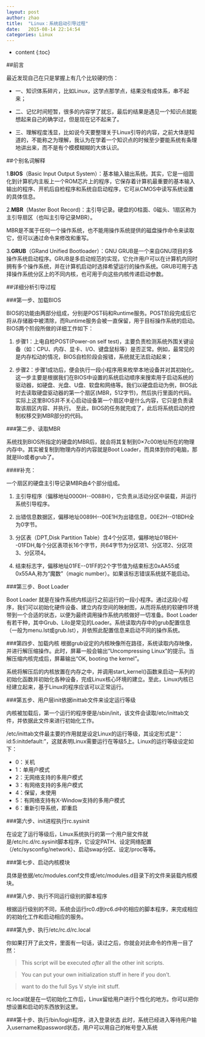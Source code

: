 ```yaml
---
layout: post
author: zhao
title:  "Linux：系统启动引导过程"
date:   2015-08-14 22:14:54
categories: Linux
---
```


* content
{:toc}

##前言

最近发现自己在只是掌握上有几个比较硬的伤：

- 一、知识体系碎片，比如Linux，这学点那学点，结果没有成体系，串不起来；

- 二、记忆时间短暂，很多的内容学了就忘，最后的结果是遇见一个知识点就能想起来自己的确学过，但是现在记不起来了。

- 三、理解程度浅显，比如说今天要整理关于Linux引导的内容，之前大体是知道的，不能称之为理解，我认为在学着一个知识点的时候至少要能系统有条理地讲出来，而不是有个模模糊糊的大体认识。

##个别名词解释

1.**BIOS**（Basic Input Output System）：基本输入输出系统。其实，它是一组固化到计算机内主板上一个ROM芯片上的程序，它保存着计算机最重要的基本输入输出的程序、开机后自检程序和系统自启动程序，它可从CMOS中读写系统设置的具体信息。

2.**MBR**（Master Boot Record)：主引导记录。硬盘的0柱面、0磁头、1扇区称为主引导扇区（也叫主引导记录MBR）。

MBR是不属于任何一个操作系统，也不能用操作系统提供的磁盘操作命令来读取它，但可以通过命令来修改和重写。

3.**GRUB**（GRand Unified Bootloader）：GNU GRUB是一个来自GNU项目的多操作系统启动程序。GRUB是多启动规范的实现，它允许用户可以在计算机内同时拥有多个操作系统，并在计算机启动时选择希望运行的操作系统。GRUB可用于选择操作系统分区上的不同内核，也可用于向这些内核传递启动参数。


##详细分析引导过程

###第一步、加载BIOS

BIOS的功能由两部分组成，分别是POST码和Runtime服务。POST阶段完成后它将从存储器中被清除，而Runtime服务会被一直保留，用于目标操作系统的启动。BIOS两个阶段所做的详细工作如下：

1. 步骤1：上电自检POST(Power-on self test)，主要负责检测系统外围关键设备（如：CPU、内存、显卡、I/O、键盘鼠标等）是否正常。例如，最常见的是内存松动的情况，BIOS自检阶段会报错，系统就无法启动起来；

2. 步骤2：步骤1成功后，便会执行一段小程序用来枚举本地设备并对其初始化。这一步主要是根据我们在BIOS中设置的系统启动顺序来搜索用于启动系统的驱动器，如硬盘、光盘、U盘、软盘和网络等。我们以硬盘启动为例，BIOS此时去读取硬盘驱动器的第一个扇区(MBR，512字节)，然后执行里面的代码。实际上这里BIOS并不关心启动设备第一个扇区中是什么内容，它只是负责读取该扇区内容、并执行。
至此，BIOS的任务就完成了，此后将系统启动的控制权移交到MBR部分的代码。

###第二步、读取MBR


系统找到BIOS所指定的硬盘的MBR后，就会将其复制到0×7c00地址所在的物理内存中。其实被复制到物理内存的内容就是Boot Loader，而具体到你的电脑，那就是lilo或者grub了。

####补充：

一个扇区的硬盘主引导记录MBR由4个部分组成。

1. 主引导程序（偏移地址0000H--0088H），它负责从活动分区中装载，并运行系统引导程序。

2. 出错信息数据区，偏移地址0089H--00E1H为出错信息，00E2H--01BDH全为0字节。

3. 分区表（DPT,Disk Partition Table）含4个分区项，偏移地址01BEH--01FDH,每个分区表项长16个字节，共64字节为分区项1、分区项2、分区项3、分区项4。

4. 结束标志字，偏移地址01FE--01FF的2个字节值为结束标志0xAA55或0x55AA,称为“魔数”（magic number）。如果该标志错误系统就不能启动。

###第三步、Boot Loader

Boot Loader 就是在操作系统内核运行之前运行的一段小程序。通过这段小程序，我们可以初始化硬件设备、建立内存空间的映射图，从而将系统的软硬件环境带到一个合适的状态，以便为最终调用操作系统内核做好一切准备。Boot Loader有若干种，其中Grub、Lilo是常见的Loader。系统读取内存中的grub配置信息（一般为menu.lst或grub.lst），并依照此配置信息来启动不同的操作系统。

###第四步、加载内核
根据grub设定的内核映像所在路径，系统读取内存映像，并进行解压缩操作。此时，屏幕一般会输出“Uncompressing Linux”的提示。当解压缩内核完成后，屏幕输出“OK, booting the kernel”。

系统将解压后的内核放置在内存之中，并调用start_kernel()函数来启动一系列的初始化函数并初始化各种设备，完成Linux核心环境的建立。至此，Linux内核已经建立起来，基于Linux的程序应该可以正常运行。

###第五步、用户层init依据inittab文件来设定运行等级

内核被加载后，第一个运行的程序便是/sbin/init，该文件会读取/etc/inittab文件，并依据此文件来进行初始化工作。

/etc/inittab文件最主要的作用就是设定Linux的运行等级，其设定形式是“：id:5:initdefault:”，这就表明Linux需要运行在等级5上。Linux的运行等级设定如下：

- 0：关机
- 1：单用户模式
- 2：无网络支持的多用户模式
- 3：有网络支持的多用户模式
- 4：保留，未使用
- 5：有网络支持有X-Window支持的多用户模式
- 6：重新引导系统，即重启

###第六步、init进程执行rc.sysinit

在设定了运行等级后，Linux系统执行的第一个用户层文件就是/etc/rc.d/rc.sysinit脚本程序，它设定PATH、设定网络配置（/etc/sysconfig/network）、启动swap分区、设定/proc等等。

###第七步、启动内核模块

具体是依据/etc/modules.conf文件或/etc/modules.d目录下的文件来装载内核模块。

###第八步、执行不同运行级别的脚本程序

根据运行级别的不同，系统会运行rc0.d到rc6.d中的相应的脚本程序，来完成相应的初始化工作和启动相应的服务。

###第九步、执行/etc/rc.d/rc.local

你如果打开了此文件，里面有一句话，读过之后，你就会对此命令的作用一目了然：

> This script will be executed *after* all the other init scripts.

> You can put your own initialization stuff in here if you don’t.

> want to do the full Sys V style init stuff.


rc.local就是在一切初始化工作后，Linux留给用户进行个性化的地方。你可以把你想设置和启动的东西放到这里。

###第十步、执行/bin/login程序，进入登录状态
此时，系统已经进入等待用户输入username和password状态，用户可以用自己的帐号登入系统 


